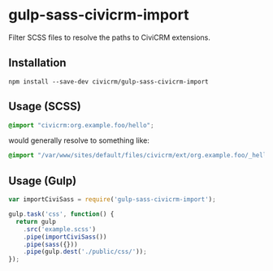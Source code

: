 # gulp-sass-civicrm-import

Filter SCSS files to resolve the paths to CiviCRM extensions.


## Installation

```
npm install --save-dev civicrm/gulp-sass-civicrm-import
```


## Usage (SCSS)

```scss
@import "civicrm:org.example.foo/hello";
```

would generally resolve to something like:

```scss
@import "/var/www/sites/default/files/civicrm/ext/org.example.foo/_hello.scss";
```

## Usage (Gulp)

```js
var importCiviSass = require('gulp-sass-civicrm-import');

gulp.task('css', function() {
  return gulp
    .src('example.scss')
    .pipe(importCiviSass())
    .pipe(sass({}))
    .pipe(gulp.dest('./public/css/'));
});
```
